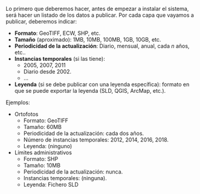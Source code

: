 Lo primero que deberemos hacer, antes de empezar a instalar el sistema, será hacer un listado de los datos a publicar. Por cada capa que vayamos a publicar, deberemos indicar:

- **Formato**: GeoTIFF, ECW, SHP, etc.
- **Tamaño** (aproximado): 1MB, 10MB, 100MB, 1GB, 10GB, etc.
- **Periodicidad de la actualización**: Diario, mensual, anual, cada *n* años, etc..
- **Instancias temporales** (si las tiene):
    * 2005, 2007, 2011
    * Diario desde 2002.
    * ...
- **Leyenda** (si se debe publicar con una leyenda específica): formato en que se puede exportar la leyenda (SLD, QGIS, ArcMap, etc.).

Ejemplos:

* Ortofotos
	* Formato: GeoTIFF
	* Tamaño: 60MB
	* Periodicidad de la actualización: cada dos años.
	* Número de instancias temporales: 2012, 2014, 2016, 2018.
	* Leyenda: (ninguno)
* Límites administrativos
	* Formato: SHP
	* Tamaño: 10MB
	* Periodicidad de la actualización: nunca.
	* Instancias temporales: (ninguna).
	* Leyenda: Fichero SLD

